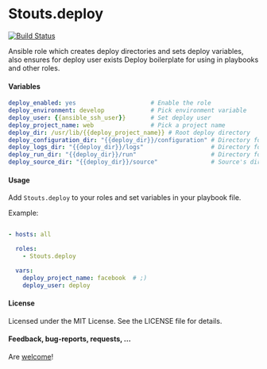 Stouts.deploy
=============

[![Build Status](https://travis-ci.org/Stouts/Stouts.deploy.png)](https://travis-ci.org/Stouts/Stouts.deploy)

Ansible role which creates deploy directories and sets deploy variables, also ensures for deploy user exists
Deploy boilerplate for using in playbooks and other roles.

#### Variables

```yaml
deploy_enabled: yes                     # Enable the role
deploy_environment: develop             # Pick environment variable
deploy_user: {{ansible_ssh_user}}       # Set deploy user
deploy_project_name: web                # Pick a project name
deploy_dir: /usr/lib/{{deploy_project_name}} # Root deploy directory
deploy_configuration_dir: "{{deploy_dir}}/configuration" # Directory for placed configuration files
deploy_logs_dir: "{{deploy_dir}}/logs"                   # Directory for placed logs
deploy_run_dir: "{{deploy_dir}}/run"                     # Directory for run files
deploy_source_dir: "{{deploy_dir}}/source"               # Source's directory
```

#### Usage

Add `Stouts.deploy` to your roles and set variables in your playbook file.

Example:

```yaml

- hosts: all

  roles:
    - Stouts.deploy

  vars:
    deploy_project_name: facebook  # ;)
    deploy_user: deploy

```

#### License

Licensed under the MIT License. See the LICENSE file for details.

#### Feedback, bug-reports, requests, ...

Are [welcome](https://github.com/Stouts/Stouts.deploy/issues)!
